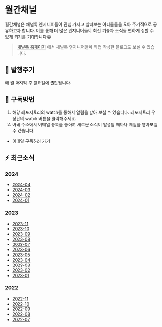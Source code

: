 # 월간채널
월간채널은 채널톡 엔지니어들이 관심 가지고 살펴보는 아티클들을 모아 주기적으로 공유하고자 합니다.
이를 통해 더 많은 엔지니어들이 최신 기술과 소식을 편하게 접할 수 있게 되기를 기대합니다😁

> [채널톡 홈페이지](https://channel.io/ko/blog/tag/tech) 에서 채널톡 엔지니어들이 직접 작성한 블로그도 보실 수 있습니다.

## 📆 발행주기
매 월 마지막 주 월요일에 출간됩니다.

## 🤔 구독방법
1. 해당 레포지토리의 watch를 통해서 알림을 받아 보실 수 있습니다. 레포지토리 우상단의 watch 버튼을 클릭해주세요.
2. 아래 주소에서 이메일 등록을 통하여 새로운 소식이 발행될 때마다 메일을 받아보실 수 있습니다.
  - [이메일 구독하러 가기](https://channel-io.github.io/monthly-channel-subscribe-page/)

## ⚡️ 최근소식

### 2024
- [2024-04](https://github.com/channel-io/monthly-channel/blob/main/issues/2024-04.md)
- [2024-03](https://github.com/channel-io/monthly-channel/blob/main/issues/2024-03.md)
- [2024-02](https://github.com/channel-io/monthly-channel/blob/main/issues/2024-02.md)
- [2024-01](https://github.com/channel-io/monthly-channel/blob/main/issues/2024-01.md)

### 2023
- [2023-11](https://github.com/channel-io/monthly-channel/blob/main/issues/2023-11.md)
- [2023-10](https://github.com/channel-io/monthly-channel/blob/main/issues/2023-10.md)
- [2023-09](https://github.com/channel-io/monthly-channel/blob/main/issues/2023-09.md)
- [2023-08](https://github.com/channel-io/monthly-channel/blob/main/issues/2023-08.md)
- [2023-07](https://github.com/channel-io/monthly-channel/blob/main/issues/2023-07.md)
- [2023-06](https://github.com/channel-io/monthly-channel/blob/main/issues/2023-06.md)
- [2023-05](https://github.com/channel-io/monthly-channel/blob/main/issues/2023-05.md)
- [2023-04](https://github.com/channel-io/monthly-channel/blob/main/issues/2023-04.md)
- [2023-03](https://github.com/channel-io/monthly-channel/blob/main/issues/2023-03.md)
- [2023-02](https://github.com/channel-io/monthly-channel/blob/main/issues/2023-02.md)
- [2023-01](https://github.com/channel-io/monthly-channel/blob/main/issues/2023-01.md)

### 2022
- [2022-11](https://github.com/channel-io/monthly-channel/blob/main/issues/2022-11.md)
- [2022-10](https://github.com/channel-io/monthly-channel/blob/main/issues/2022-10.md)
- [2022-09](https://github.com/channel-io/monthly-channel/blob/main/issues/2022-09.md)
- [2022-08](https://github.com/channel-io/monthly-channel/blob/main/issues/2022-08.md)
- [2022-07](https://github.com/channel-io/monthly-channel/blob/master/issues/2022-07.md)
